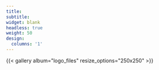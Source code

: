 ```yaml
---
title:
subtitle:
widget: blank
headless: true
weight: 50
design:
  columns: '1'
---
```



{{< gallery album="logo_files" resize_options="250x250" >}} 
